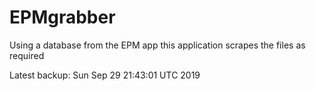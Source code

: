 # EPMgrabber
Using a database from the EPM app this application scrapes the files as required


Latest backup: Sun Sep 29 21:43:01 UTC 2019
